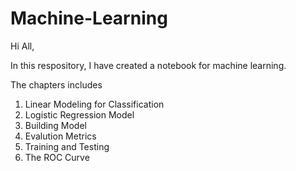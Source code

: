 # Machine-Learning
Hi All, 

In this respository, I have created a notebook for machine learning.

The chapters includes
1. Linear Modeling for Classification
2. Logistic Regression Model
3. Building Model
4. Evalution Metrics
5. Training and Testing
6. The ROC Curve

